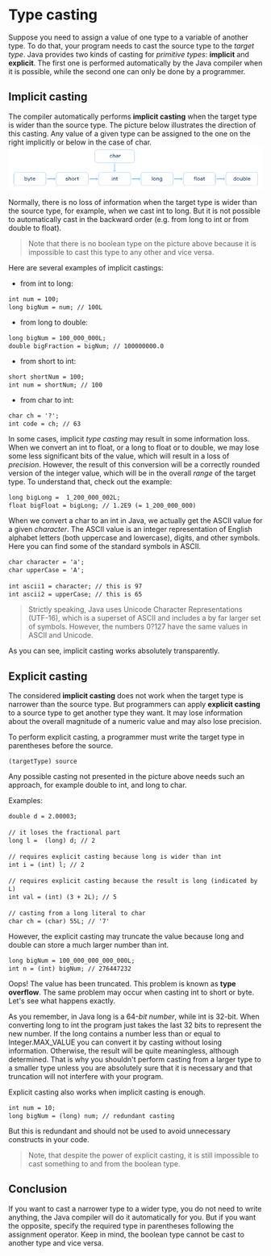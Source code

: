 # Type casting
Suppose you need to assign a value of one type to a variable of another type. To do that, your program 
needs to cast the source type to the *target type*. Java provides two kinds of casting for *primitive
types*: **implicit** and **explicit**. The first one is performed automatically by the Java compiler 
when it is possible, while the second one can only be done by a programmer.

## Implicit casting
The compiler automatically performs **implicit casting** when the target type is wider than the source
type. The picture below illustrates the direction of this casting. Any value of a given type can be
assigned to the one on the right implicitly or below in the case of char.
![img.png](img.png)

Normally, there is no loss of information when the target type is wider than the source type, for
example, when we cast int to long. But it is not possible to automatically cast in the backward
order (e.g. from long to int or from double to float).

> Note that there is no boolean type on the picture above because it is impossible to cast this type
> to any other and vice versa.

Here are several examples of implicit castings:
- from int to long:
```
int num = 100;
long bigNum = num; // 100L
```
- from long to double:
```
long bigNum = 100_000_000L;
double bigFraction = bigNum; // 100000000.0
```
- from short to int:
```
short shortNum = 100;
int num = shortNum; // 100
```
- from char to int:
```
char ch = '?';
int code = ch; // 63
```
In some cases, implicit *type casting* may result in some information loss. When we convert an int to
float, or a long to float or to double, we may lose some less significant bits of the value, which will
result in a loss of *precision*. However, the result of this conversion will be a correctly rounded 
version of the integer value, which will be in the overall *range* of the target type. To understand
that, check out the example:
```
long bigLong =  1_200_000_002L;
float bigFloat = bigLong; // 1.2E9 (= 1_200_000_000)
```
When we convert a char to an int in Java, we actually get the ASCII value for a given *character*. 
The ASCII value is an integer representation of English alphabet letters (both uppercase and lowercase),
digits, and other symbols. Here you can find some of the standard symbols in ASCII.
```
char character = 'a';
char upperCase = 'A';

int ascii1 = character; // this is 97
int ascii2 = upperCase; // this is 65
```
> Strictly speaking, Java uses Unicode Character Representations (UTF-16), which is a superset of
> ASCII and includes a by far larger set of symbols. However, the numbers 0?127 have the same values
> in ASCII and Unicode.

As you can see, implicit casting works absolutely transparently.

## Explicit casting
The considered **implicit casting** does not work when the target type is narrower than the source
type. But programmers can apply **explicit casting** to a source type to get another type they want.
It may lose information about the overall magnitude of a numeric value and may also lose precision.

To perform explicit casting, a programmer must write the target type in parentheses before the source.
```
(targetType) source
```
Any possible casting not presented in the picture above needs such an approach, for example double 
to int, and long to char.

Examples:
```
double d = 2.00003;

// it loses the fractional part
long l =  (long) d; // 2

// requires explicit casting because long is wider than int
int i = (int) l; // 2

// requires explicit casting because the result is long (indicated by L)
int val = (int) (3 + 2L); // 5

// casting from a long literal to char
char ch = (char) 55L; // '7'
```
However, the explicit casting may truncate the value because long and double can store a much larger
number than int.
```
long bigNum = 100_000_000_000_000L;
int n = (int) bigNum; // 276447232
```
Oops! The value has been truncated. This problem is known as **type overflow**. The same problem may
occur when casting int to short or byte. Let's see what happens exactly.

As you remember, in Java long is a 64-*bit number*, while int is 32-bit. When converting long to int
the program just takes the last 32 bits to represent the new number. If the long contains a number
less than or equal to Integer.MAX_VALUE you can convert it by casting without losing information.
Otherwise, the result will be quite meaningless, although determined. That is why you shouldn't
perform casting from a larger type to a smaller type unless you are absolutely sure that it is
necessary and that truncation will not interfere with your program.

Explicit casting also works when implicit casting is enough.
```
int num = 10;
long bigNum = (long) num; // redundant casting
```
But this is redundant and should not be used to avoid unnecessary constructs in your code.

> Note, that despite the power of explicit casting, it is still impossible to cast something to and
> from the boolean type.

## Conclusion
If you want to cast a narrower type to a wider type, you do not need to write anything, the Java
compiler will do it automatically for you. But if you want the opposite, specify the required type
in parentheses following the assignment operator. Keep in mind, the boolean type cannot be cast
to another type and vice versa.
